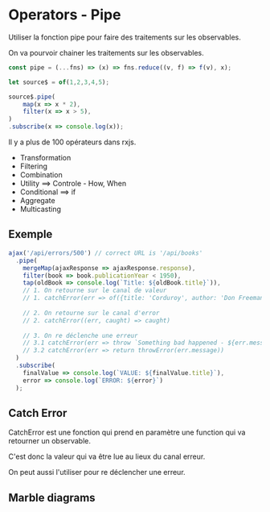 # Operators - Pipe 

Utiliser la fonction pipe pour faire des traitements sur les observables.

On va pourvoir chainer les traitements sur les observables.

```ts
const pipe = (...fns) => (x) => fns.reduce((v, f) => f(v), x);
```

```ts
let source$ = of(1,2,3,4,5);

source$.pipe(
    map(x => x * 2),
    filter(x => x > 5),
)
.subscribe(x => console.log(x));
```

Il y a plus de 100 opérateurs dans rxjs.


* Transformation
* Filtering
* Combination
* Utility ==> Controle - How, When 
* Conditional ==> if 
* Aggregate
* Multicasting

## Exemple

```ts
ajax('/api/errors/500') // correct URL is '/api/books'
  .pipe(
    mergeMap(ajaxResponse => ajaxResponse.response),
    filter(book => book.publicationYear < 1950),
    tap(oldBook => console.log(`Title: ${oldBook.title}`)),
    // 1. On retourne sur le canal de valeur
    // 1. catchError(err => of({title: 'Corduroy', author: 'Don Freeman'})) 
    
    // 2. On retourne sur le canal d'error
    // 2. catchError((err, caught) => caught)
    
    // 3. On re déclenche une erreur
    // 3.1 catchError(err => throw `Something bad happened - ${err.message}`)
    // 3.2 catchError(err => return throwError(err.message))
  )
  .subscribe(
    finalValue => console.log(`VALUE: ${finalValue.title}`),
    error => console.log(`ERROR: ${error}`)
  );
```

## Catch Error

CatchError est une fonction qui prend en paramètre une function qui va retourner un observable. 

C'est donc la valeur qui va être lue au lieux du canal erreur. 

On peut aussi l'utiliser pour re déclencher une erreur.

## Marble diagrams 
